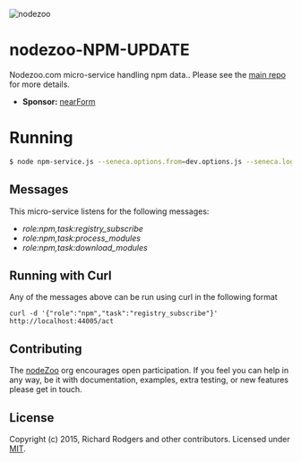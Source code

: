 ![nodezoo](https://raw.githubusercontent.com/rjrodger/nodezoo-web/to-redux/client/assets/img/logo-nodezoo.png)

# nodezoo-NPM-UPDATE
Nodezoo.com micro-service handling npm data.. Please see the [main repo][] for more details.

- __Sponsor:__ [nearForm][]




# Running

```sh
$ node npm-service.js --seneca.options.from=dev.options.js --seneca.log.all
```

## Messages

This micro-service listens for the following messages:

  * _role:npm,task:registry_subscribe_
  * _role:npm,task:process_modules_
  * _role:npm,task:download_modules_

## Running with Curl

Any of the messages above can be run using curl in the following format
```
curl -d '{"role":"npm","task":"registry_subscribe"}' http://localhost:44005/act
```

## Contributing
The [nodeZoo][] org encourages open participation. If you feel you can help in any way, be it with documentation, examples, extra testing, or new features please get in touch.

## License
Copyright (c) 2015, Richard Rodgers and other contributors.
Licensed under [MIT][].

[main repo]: https://github.com/rjrodger/nodezoo
[MIT]: ./LICENSE
[Code of Conduct]: https://github.com/nearform/vidi-contrib/docs/code_of_conduct.md
[nearForm]: http://www.nearform.com/
[nodeZoo]: http://www.nodezoo.com/
